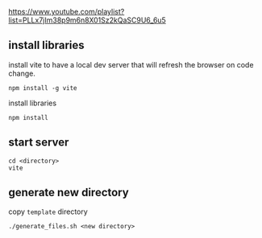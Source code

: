https://www.youtube.com/playlist?list=PLLx7jIm38p9m6n8X01Sz2kQaSC9U6_6u5

## install libraries

install vite to have a local dev server that will refresh the browser on code change.

```{bash}
npm install -g vite
```

install libraries

```{bash}
npm install
```

## start server

```{bash}
cd <directory>
vite
```

## generate new directory

copy `template` directory

```{bash}
./generate_files.sh <new directory>
```
